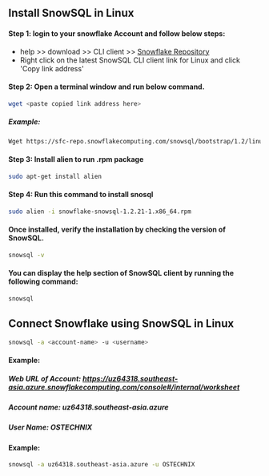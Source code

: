 ## Install SnowSQL in Linux

#### Step 1: login to your snowflake Account and follow below steps:
- help >> download >> CLI client >> [Snowflake Repository](https://sfc-repo.snowflakecomputing.com/snowsql/bootstrap/1.2/linux_x86_64/index.html)
- Right click on the latest SnowSQL CLI client link for Linux and click 'Copy link address'
 
#### Step 2: Open a terminal window and run below command.
```bash
wget <paste copied link address here>
```
##### Example:
``` bash
Wget https://sfc-repo.snowflakecomputing.com/snowsql/bootstrap/1.2/linux_x86_64/snowflake-snowsql-1.2.21-1.x86_64.rpm
```

#### Step 3: Install alien to run .rpm package
``` bash
sudo apt-get install alien
```

#### Step 4: Run this command to install snosql
```bash
sudo alien -i snowflake-snowsql-1.2.21-1.x86_64.rpm
```
#### Once installed, verify the installation by checking the version of SnowSQL.
```bash
snowsql -v
```
#### You can display the help section of SnowSQL client by running the following command:
```bash
snowsql
```

## Connect Snowflake using SnowSQL in Linux
```bash
snowsql -a <account-name> -u <username>
```
#### Example:
##### Web URL of Account: https://uz64318.southeast-asia.azure.snowflakecomputing.com/console#/internal/worksheet
##### Account name: uz64318.southeast-asia.azure
##### User Name: OSTECHNIX
#### Example:
```bash
snowsql -a uz64318.southeast-asia.azure -u OSTECHNIX
```






